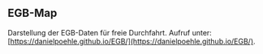 ## EGB-Map

Darstellung der EGB-Daten für freie Durchfahrt. Aufruf unter: [https://danielpoehle.github.io/EGB/](https://danielpoehle.github.io/EGB/).
